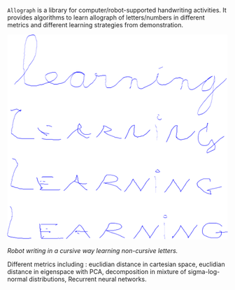 `Allograph` is a library for computer/robot-supported handwriting
activities. It provides algorithms to learn allograph of letters/numbers in
different metrics and different learning strategies from demonstration.

![learning non-cursive demo](doc/learning_demo.png)

*Robot writing in a cursive way learning non-cursive letters.*

Different metrics including : euclidian distance in cartesian space, euclidian
distance in eigenspace with PCA, decomposition in mixture of sigma-log-normal
distributions, Recurrent neural networks.
